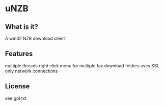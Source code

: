 uNZB
====

What is it?
-----------

A win32 NZB download client

Features
--------

multiple threads
right click menu for multiple fav download folders
uses SSL only network connections


License
-------
see gpl.txt